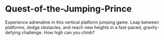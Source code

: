 # Quest-of-the-Jumping-Prince
Experience adrenaline in this vertical platform jumping game. Leap between platforms, dodge obstacles, and reach new heights in a fast-paced, gravity-defying challenge. How high can you climb?
